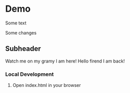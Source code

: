 # Demo 

Some text

Some changes 

## Subheader

Watch me on my gramy
I am here! 
Hello firend I am back!

### Local Development 
1. Open index.html in your browser